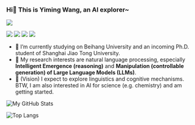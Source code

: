 

<!--
**Alsace08/Alsace08** is a ✨ _special_ ✨ repository because its `README.md` (this file) appears on your GitHub profile.

Here are some ideas to get you started:

- 🔭 I’m currently working on ...
- 🌱 I’m currently learning ...
- 👯 I’m looking to collaborate on ...
- 🤔 I’m looking for help with ...
- 💬 Ask me about ...
- 📫 How to reach me: ...
- 😄 Pronouns: ...
- ⚡ Fun fact: ...
-->
### Hi👋 This is Yiming Wang, an AI explorer~

![](https://komarev.com/ghpvc/?username=alsace08)

<a href = "mailto: alsaceym@gmail.com"><img src="https://img.shields.io/badge/-GMail-yellow?style=plastic&logo=gmail&logoColor=red" target="_blank"></a> <a href = "https://www.zhihu.com/people/yikou-niao-93"><img src="https://img.shields.io/badge/-ZhiHu(知乎)-blue?style=plastic&logo=zhihu&logoColor=white" target="_blank"></a> <a href = "https://alsace08.github.io"><img src="https://img.shields.io/badge/-Blog-green?style=plastic&logo=blog" target="_blank"></a> <a href = "https://alsace08.github.io/cv/index.html"><img src="https://img.shields.io/badge/-Curriculum%20Vitae-white?style=plastic&logo=cv" target="_blank"></a>

- 🔭 I’m currently studying on Beihang University and an incoming Ph.D. student of Shanghai Jiao Tong University.
- 🌱 My research interests are natural language processing, especially **Intelligent Emergence (reasoning)** and **Manipulation (controllable generation) of Large Language Models (LLMs)**. 
- 🤔 (Vision) I expect to explore linguistics and cognitive mechanisms. BTW, I am also interested in AI for science (e.g. chemistry) and am getting started.

![My GitHub Stats](https://github-readme-stats.vercel.app/api?username=Alsace08&theme=vue&show_icons=true)

![Top Langs](https://github-readme-stats.vercel.app/api/top-langs/?username=Alsace08&layout=compact&theme=vue)
